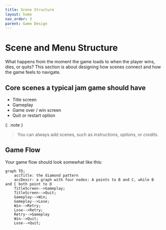 ```yaml
---
title: Scene Structure
layout: home
nav_order: 3
parent: Game Design
---
```


# Scene and Menu Structure
What happens from the moment the game loads to when the player wins, dies, or quits? This section is about designing how scenes connect and how the game feels to navigate.

## Core scenes a typical jam game should have
* Title screen
* Gameplay
* Game over / win screen
* Quit or restart option

{: .note }
> You can always add scenes, such as *instructions*, *options*, or *credits*.

## Game Flow
Your game flow should look somewhat like this:
```mermaid
graph TD;
    accTitle: the diamond pattern
    accDescr: a graph with four nodes: A points to B and C, while B and C both point to D
    TitleScreen-->Gameplay;
    TitleScreen-->Quit;
    Gameplay-->Win;
    Gameplay-->Lose;
    Win-->Retry;
    Lose-->Retry;
    Retry-->Gameplay
    Win-->Quit;
    Lose-->Quit;
```
